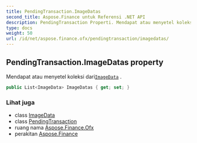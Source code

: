 ```yaml
---
title: PendingTransaction.ImageDatas
second_title: Aspose.Finance untuk Referensi .NET API
description: PendingTransaction Properti. Mendapat atau menyetel koleksi dariImageData .
type: docs
weight: 50
url: /id/net/aspose.finance.ofx/pendingtransaction/imagedatas/
---
```

## PendingTransaction.ImageDatas property

Mendapat atau menyetel koleksi dari[`ImageData`](../../imagedata/) .

```csharp
public List<ImageData> ImageDatas { get; set; }
```

### Lihat juga

* class [ImageData](../../imagedata/)
* class [PendingTransaction](../)
* ruang nama [Aspose.Finance.Ofx](../../pendingtransaction/)
* perakitan [Aspose.Finance](../../../)


